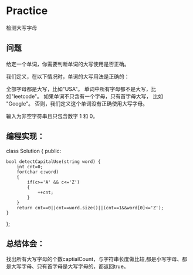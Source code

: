 # Practice
检测大写字母
## 问题
#### 
给定一个单词，你需要判断单词的大写使用是否正确。

我们定义，在以下情况时，单词的大写用法是正确的：

全部字母都是大写，比如"USA"。
单词中所有字母都不是大写，比如"leetcode"。
如果单词不只含有一个字母，只有首字母大写， 比如 "Google"。
否则，我们定义这个单词没有正确使用大写字母。

输入为非空字符串且只包含数字 1 和 0。
## 编程实现：
class Solution {
public:

    bool detectCapitalUse(string word) {
        int cnt=0;
        for(char c:word)
        {
            if(c>='A' && c<='Z')
            {
                ++cnt;
            }
        }
        return cnt==0||cnt==word.size()||(cnt==1&&word[0]<='Z');
    }
};
## 总结体会：
找出所有大写字母的个数captialCount，与字符串长度做比较,都是小写字母、都是大写字母、只有首字母是大写字母的，都返回true。